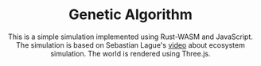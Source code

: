 <div align="center">

# Genetic Algorithm
This is a simple simulation implemented using Rust-WASM and JavaScript. The simulation is based on Sebastian Lague's [video](https://www.youtube.com/watch?v=r_It_X7v-1E) about ecosystem simulation.
The world is rendered using Three.js.